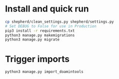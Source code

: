 # Install and quick run

```bash
cp shepherd/clean_settings.py shepherd/settings.py
# Set DEBUG to False for use in Production
pip3 install -r requirements.txt
python3 manage.py makemigrations
python3 manage.py migrate
```

# Trigger imports

```bash
python3 manage.py import_doamintools
```
